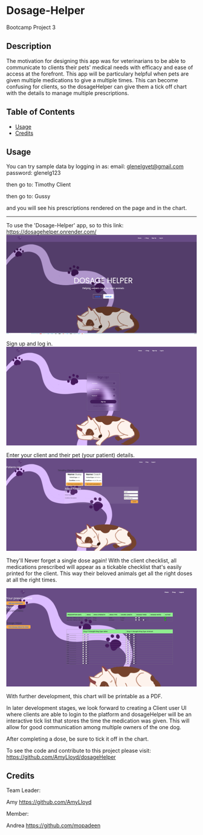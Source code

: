 # Dosage-Helper

Bootcamp Project 3

## Description
The motivation for designing this app was for veterinarians to be able to communicate to clients their pets' medical needs with efficacy and ease of access at the forefront. This app will be particulary helpful when pets are given multiple medications to give a multiple times. This can become confusing for clients, so the dosageHelper can give them a tick off chart with the details to manage multiple prescriptions. 


## Table of Contents
- [Usage](#usage)
- [Credits](#credits)

## Usage

You can try sample data by logging in as:
email: glenelgvet@gmail.com
password: glenelg123

then go to:
Timothy Client

then go to: 
Gussy

and you will see his prescriptions rendered on the page and in the chart.

---------
To use the 'Dosage-Helper' app, so to this link: https://dosagehelper.onrender.com/
!['Dosage-Helper' landing page with purple accented logo and background design.](./assets/images/Landing_page.PNG) 

Sign up and log in.
![Sign-up form ready to be filled in](./assets/images/Signup_page.PNG)

Enter your client and their pet (your patient) details.
![Patient list appears with form to add another patient](./assets/images/Patients_list.PNG)

They'll Never forget a single dose again! With the client checklist, all medications prescribed will appear as a tickable checklist that's easily printed for the client. This way their beloved animals get all the right doses at all the right times.

![Client medication checklist with a tickbox function](./assets/images/prescription_historyanddosageHelper_chart.PNG)

With further development, this chart will be printable as a PDF. 

In later development stages, we look forward to creating a Client user UI where clients are able to login to the platform and dosageHelper will be an interactive tick list that stores the time the medication was given. This will allow for good communication among multiple owners of the one dog. 

After completing a dose, be sure to tick it off in the chart. 

To see the code and contribute to this project please visit: https://github.com/AmyLloyd/dosageHelper

## Credits

Team Leader: 

Amy https://github.com/AmyLloyd 

Member: 

Andrea https://github.com/mopadeen 
